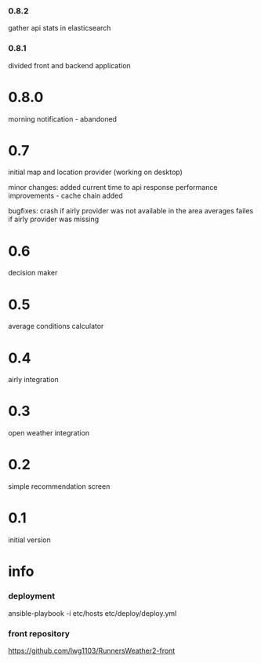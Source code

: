 ### 0.8.2
gather api stats in elasticsearch

### 0.8.1
divided front and backend application

# 0.8.0
morning notification - abandoned

# 0.7 
initial map and location provider (working on desktop)

minor changes:
added current time to api response
performance improvements - cache chain added

bugfixes:
crash if airly provider was not available in the area
averages failes if airly provider was missing

# 0.6 
decision maker

# 0.5 
average conditions calculator

# 0.4 
airly integration

# 0.3 
open weather integration

# 0.2 
simple recommendation screen

# 0.1 
initial version

# info

### deployment
ansible-playbook -i etc/hosts etc/deploy/deploy.yml

### front repository
https://github.com/lwg1103/RunnersWeather2-front